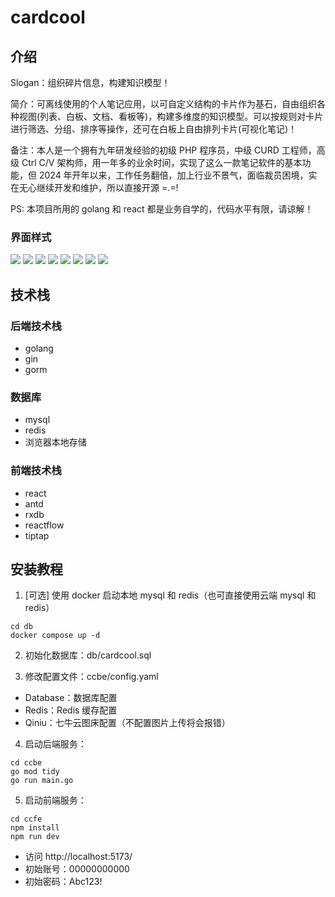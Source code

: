 # cardcool

## 介绍

Slogan：组织碎片信息，构建知识模型！

简介：可离线使用的个人笔记应用，以可自定义结构的卡片作为基石，自由组织各种视图(列表、白板、文档、看板等)，构建多维度的知识模型。可以按规则对卡片进行筛选、分组、排序等操作，还可在白板上自由排列卡片(可视化笔记)！

备注：本人是一个拥有九年研发经验的初级 PHP 程序员，中级 CURD 工程师，高级 Ctrl C/V 架构师，用一年多的业余时间，实现了这么一款笔记软件的基本功能，但 2024 年开年以来，工作任务翻倍，加上行业不景气，面临裁员困境，实在无心继续开发和维护，所以直接开源 =.=!

PS: 本项目所用的 golang 和 react 都是业务自学的，代码水平有限，请谅解！

### 界面样式

![](./imgs/1.png)
![](./imgs/22.png)
![](./imgs/3.png)
![](./imgs/5.png)
![](./imgs/6.png)
![](./imgs/7.png)
![](./imgs/8.png)
![](./imgs/9.png)

## 技术栈

### 后端技术栈

- golang
- gin
- gorm

### 数据库

- mysql
- redis
- 浏览器本地存储

### 前端技术栈

- react
- antd
- rxdb
- reactflow
- tiptap

## 安装教程

1. [可选] 使用 docker 启动本地 mysql 和 redis（也可直接使用云端 mysql 和 redis）

```
cd db
docker compose up -d
```

2. 初始化数据库：db/cardcool.sql

3. 修改配置文件：ccbe/config.yaml

- Database：数据库配置
- Redis：Redis 缓存配置
- Qiniu：七牛云图床配置（不配置图片上传将会报错）

4. 启动后端服务：

```
cd ccbe
go mod tidy
go run main.go
```

5. 启动前端服务：

```
cd ccfe
npm install
npm run dev
```

- 访问 http://localhost:5173/
- 初始账号：00000000000
- 初始密码：Abc123!
